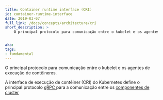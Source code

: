 ```yaml
---
title: Container runtime interface (CRI)
id: container-runtime-interface
date: 2019-03-07
full_link: /docs/concepts/architecture/cri
short_description: >
    O principal protocolo para comunicação entre o kubelet e os agentes de execução de contêineres.


aka:
tags:
- fundamental
---
```

O principal protocolo para comunicação entre o kubelet e os agentes de execução de contêineres.

<!--more-->

A interface de execução de contêiner (CRI) do Kubernetes define o principal protocolo [ gRPC ](https://grpc.io) para a comunicação entre os [ componentes de cluster ](/docs/concepts/overview/components.md)

